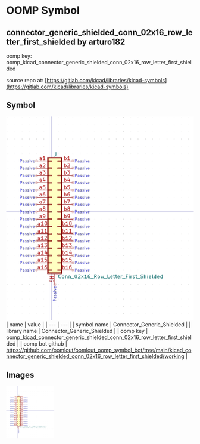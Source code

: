 # OOMP Symbol  
## connector_generic_shielded_conn_02x16_row_letter_first_shielded  by arturo182  
  
oomp key: oomp_kicad_connector_generic_shielded_conn_02x16_row_letter_first_shielded  
  
source repo at: [https://gitlab.com/kicad/libraries/kicad-symbols](https://gitlab.com/kicad/libraries/kicad-symbols)  
## Symbol  
  
[![working.png](working_600.png)](working.png)  
| name | value | 
| --- | --- | 
| symbol name | Connector_Generic_Shielded | 
| library name | Connector_Generic_Shielded | 
| oomp key | oomp_kicad_connector_generic_shielded_conn_02x16_row_letter_first_shielded | 
| oomp bot github | https://github.com/oomlout/oomlout_oomp_symbol_bot/tree/main/kicad_connector_generic_shielded_conn_02x16_row_letter_first_shielded/working | 
## Images  
  
[![working.png](working_140.png)](working.png)  
